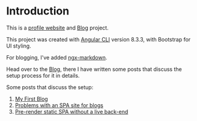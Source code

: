 # Introduction

This is a [profile website](https://shrivastavaakash.github.io/) and [Blog](https://shrivastavaakash.github.io/blogs) project.   

This project was created with [Angular CLI](https://github.com/angular/angular-cli) version 8.3.3, with Bootstrap for UI styling.

For blogging, I've added [ngx-markdown](https://github.com/jfcere/ngx-markdown/).

Head over to the [Blog](https://shrivastavaakash.github.io/blogs), there I have written some posts that discuss the setup process for it in details. 

Some posts that discuss the setup:

1. [My First Blog](http://shrivastavaakash.github.io/blog/my-first-blog)
2. [Problems with an SPA site for blogs](http://shrivastavaakash.github.io/blog/spa-for-blogs)
3. [Pre-render static SPA without a live back-end](http://shrivastavaakash.github.io/blog/prerender-on-build)